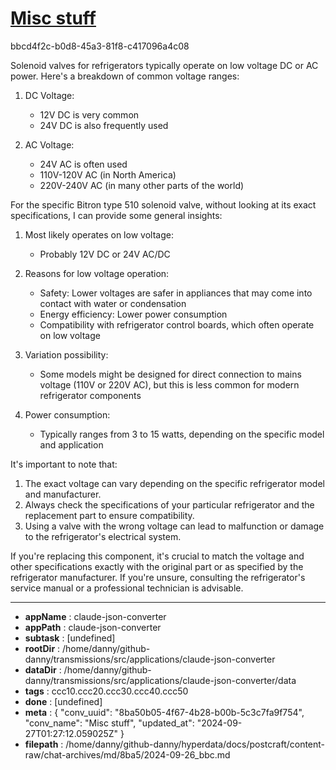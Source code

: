 # [Misc stuff](https://claude.ai/chat/8ba50b05-4f67-4b28-b00b-5c3c7fa9f754)

bbcd4f2c-b0d8-45a3-81f8-c417096a4c08

 Solenoid valves for refrigerators typically operate on low voltage DC or AC power. Here's a breakdown of common voltage ranges:

1. DC Voltage:
   - 12V DC is very common
   - 24V DC is also frequently used

2. AC Voltage:
   - 24V AC is often used
   - 110V-120V AC (in North America)
   - 220V-240V AC (in many other parts of the world)

For the specific Bitron type 510 solenoid valve, without looking at its exact specifications, I can provide some general insights:

1. Most likely operates on low voltage:
   - Probably 12V DC or 24V AC/DC

2. Reasons for low voltage operation:
   - Safety: Lower voltages are safer in appliances that may come into contact with water or condensation
   - Energy efficiency: Lower power consumption
   - Compatibility with refrigerator control boards, which often operate on low voltage

3. Variation possibility:
   - Some models might be designed for direct connection to mains voltage (110V or 220V AC), but this is less common for modern refrigerator components

4. Power consumption:
   - Typically ranges from 3 to 15 watts, depending on the specific model and application

It's important to note that:

1. The exact voltage can vary depending on the specific refrigerator model and manufacturer.
2. Always check the specifications of your particular refrigerator and the replacement part to ensure compatibility.
3. Using a valve with the wrong voltage can lead to malfunction or damage to the refrigerator's electrical system.

If you're replacing this component, it's crucial to match the voltage and other specifications exactly with the original part or as specified by the refrigerator manufacturer. If you're unsure, consulting the refrigerator's service manual or a professional technician is advisable.

---

* **appName** : claude-json-converter
* **appPath** : claude-json-converter
* **subtask** : [undefined]
* **rootDir** : /home/danny/github-danny/transmissions/src/applications/claude-json-converter
* **dataDir** : /home/danny/github-danny/transmissions/src/applications/claude-json-converter/data
* **tags** : ccc10.ccc20.ccc30.ccc40.ccc50
* **done** : [undefined]
* **meta** : {
  "conv_uuid": "8ba50b05-4f67-4b28-b00b-5c3c7fa9f754",
  "conv_name": "Misc stuff",
  "updated_at": "2024-09-27T01:27:12.059025Z"
}
* **filepath** : /home/danny/github-danny/hyperdata/docs/postcraft/content-raw/chat-archives/md/8ba5/2024-09-26_bbc.md